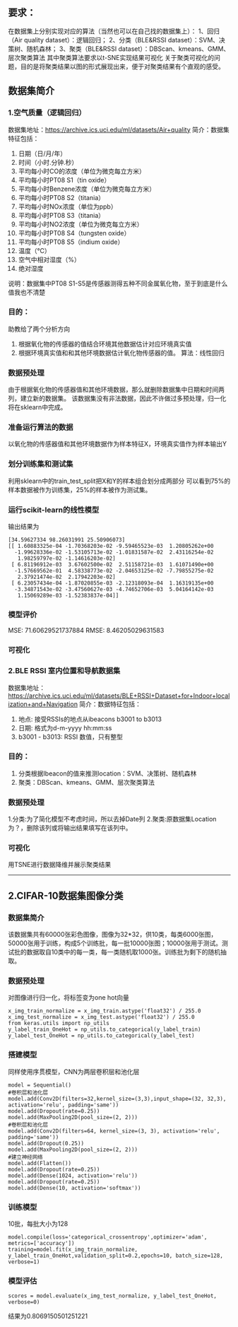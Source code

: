 ## 要求：
在数据集上分别实现对应的算法（当然也可以在自己找的数据集上）：
1、回归（Air quality dataset）：逻辑回归；
2、分类（BLE&RSSI dataset）：SVM、决策树、随机森林；
3、聚类（BLE&RSSI dataset）：DBScan、kmeans、GMM、层次聚类算法
其中聚类算法要求以t-SNE实现结果可视化
关于聚类可视化的问题，目的是将聚类结果以图的形式展现出来，便于对聚类结果有个直观的感受。

## 数据集简介
### 1.空气质量（逻辑回归）
数据集地址：https://archive.ics.uci.edu/ml/datasets/Air+quality
简介：数据集特征包括：
1. 日期（日/月/年）
2. 时间（小时.分钟.秒）
3. 平均每小时CO的浓度（单位为微克每立方米）
4. 平均每小时PT08 S1（tin oxide）
5. 平均每小时Benzene浓度（单位为微克每立方米）
6. 平均每小时PT08 S2（titania）
7. 平均每小时NOx浓度（单位为ppb）
8. 平均每小时PT08 S3（titania）
9. 平均每小时NO2浓度（单位为微克每立方米）
10. 平均每小时PT08 S4（tungsten oxide）
11. 平均每小时PT08 S5（indium oxide）
12. 温度（℃）
13. 空气中相对湿度（%）
14. 绝对湿度

说明：数据集中PT08 S1-S5是传感器测得五种不同金属氧化物，至于到底是什么值我也不清楚

### 目的：
助教给了两个分析方向
1. 根据氧化物的传感器的值结合环境其他数据估计对应环境真实值
2. 根据环境真实值和和其他环境数据估计氧化物传感器的值。
算法：线性回归

### 数据预处理
由于根据氧化物的传感器值和其他环境数据，那么就删除数据集中日期和时间两列，建立新的数据集。
该数据集没有非法数据，因此不许做过多预处理，归一化将在sklearn中完成。

### 准备运行算法的数据
以氧化物的传感器值和其他环境数据作为样本特征X，环境真实值作为样本输出Y

### 划分训练集和测试集
利用sklearn中的train_test_split把X和Y的样本组合划分成两部分
可以看到75%的样本数据被作为训练集，25%的样本被作为测试集。

### 运行scikit-learn的线性模型
输出结果为

```
[34.59627334 98.26031991 25.50906073]
[[ 1.60883325e-04 -1.70368203e-02 -9.59465523e-03  1.20805262e+00
  -1.99628336e-02 -1.53105713e-02 -1.01831587e-02  2.43116254e-02
   1.98259797e-02 -1.14616203e-02]
 [ 6.81196912e-03  3.67602500e-02  2.51158721e-03  1.61071490e+00
  -1.57669562e-01  4.58338773e-02 -2.04653125e-02 -7.79855275e-02
   2.37921474e-02  2.17942203e-02]
 [ 6.23057434e-04 -1.87020855e-03 -2.12318093e-04  1.16319135e+00
  -3.34871543e-02 -3.47560627e-03 -4.74652706e-03  5.04164142e-03
   1.15069289e-03 -1.52383837e-04]]
```

### 模型评价
MSE: 71.60629521737884
RMSE: 8.46205029631583

### 可视化

### 2.BLE RSSI 室内位置和导航数据集 
数据集地址：https://archive.ics.uci.edu/ml/datasets/BLE+RSSI+Dataset+for+Indoor+localization+and+Navigation
简介：数据特征包括：
1. 地点: 接受RSSIs的地点从ibeacons b3001 to b3013
2. 日期: 格式为d-m-yyyy hh:mm:ss
3. b3001 - b3013: RSSI 数值，只有整型

### 目的：
1. 分类根据Ibeacon的值来推测location：SVM、决策树、随机森林
2. 聚类：DBScan、kmeans、GMM、层次聚类算法

### 数据预处理
1.分类:为了简化模型不考虑时间，所以去掉Date列
2.聚类:原数据集Location为？，删除该列或将输出结果填写在该列中。

### 可视化
用TSNE进行数据降维并展示聚类结果

---
## 2.CIFAR-10数据集图像分类
### 数据集简介
该数据集共有60000张彩色图像，图像为32*32，供10类，每类6000张图，50000张用于训练，构成5个训练批，每一批10000张图；10000张用于测试。测试批的数据取自10类中的每一类，每一类随机取1000张。训练批为剩下的随机抽取。

### 数据预处理
对图像进行归一化，将标签变为one hot向量
```
x_img_train_normalize = x_img_train.astype('float32') / 255.0
x_img_test_normalize = x_img_test.astype('float32') / 255.0
from keras.utils import np_utils
y_label_train_OneHot = np_utils.to_categorical(y_label_train)
y_label_test_OneHot = np_utils.to_categorical(y_label_test)
```
### 搭建模型
同样使用序贯模型，CNN为两层卷积层和池化层
```
model = Sequential()
#卷积层和池化层
model.add(Conv2D(filters=32,kernel_size=(3,3),input_shape=(32, 32,3), activation='relu', padding='same'))
model.add(Dropout(rate=0.25))
model.add(MaxPooling2D(pool_size=(2, 2)))
#卷积层和池化层
model.add(Conv2D(filters=64, kernel_size=(3, 3), activation='relu', padding='same'))
model.add(Dropout(0.25))
model.add(MaxPooling2D(pool_size=(2, 2))) 
#建立神经网络
model.add(Flatten()) 
model.add(Dropout(rate=0.25))
model.add(Dense(1024, activation='relu')) 
model.add(Dropout(rate=0.25))
model.add(Dense(10, activation='softmax')) 
```
### 训练模型
10批，每批大小为128
```
model.compile(loss='categorical_crossentropy',optimizer='adam', metrics=['accuracy'])
training=model.fit(x_img_train_normalize, y_label_train_OneHot,validation_split=0.2,epochs=10, batch_size=128, verbose=1) 
```
### 模型评估
```
scores = model.evaluate(x_img_test_normalize, y_label_test_OneHot, verbose=0)
```
结果为0.8069150501251221
